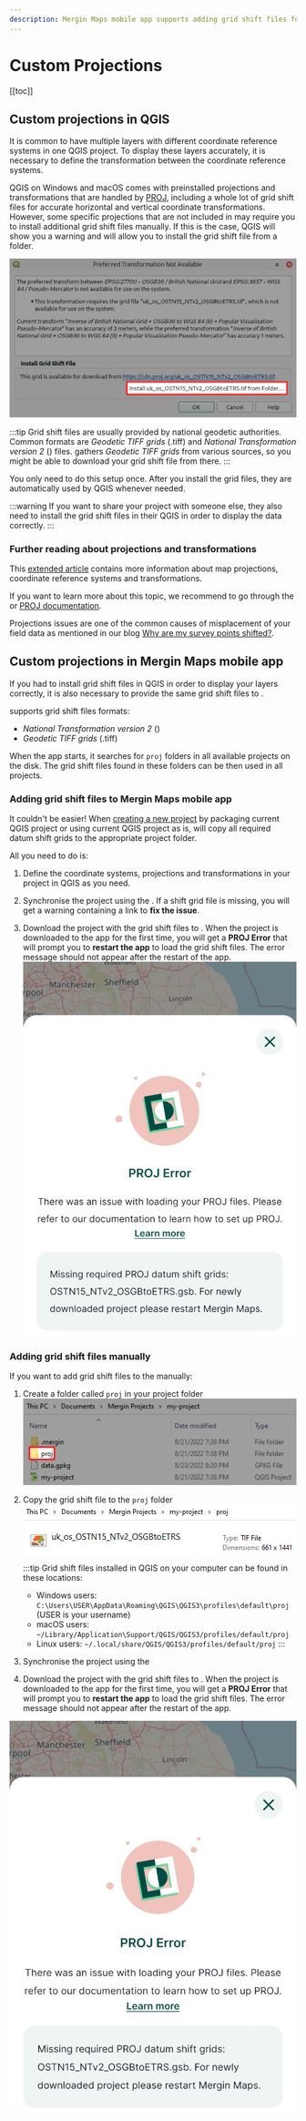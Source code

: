 ```yaml
---
description: Mergin Maps mobile app supports adding grid shift files for custom projections that are not included in QGIS by default.
---
```


# Custom Projections 
[[toc]]

## Custom projections in QGIS
It is common to have multiple layers with different coordinate reference systems in one QGIS project. To display these layers accurately, it is necessary to define the transformation between the coordinate reference systems. 

QGIS on Windows and macOS comes with preinstalled projections and transformations that are handled by [PROJ](https://proj.org), including a whole lot of grid shift files for accurate horizontal and vertical coordinate transformations. However, some specific projections that are not included in <GitHubRepo id="OSGeo/PROJ-data" desc="PROJ data" />  may require you to install additional grid shift files manually. If this is the case, QGIS will show you a warning and will allow you to install the grid shift file from a folder.

![QGIS install transformation grid shift](./proj_transformation_installation.jpg "QGIS install transformation grid shift")

:::tip
Grid shift files are usually provided by national geodetic authorities. Common formats are *Geodetic TIFF grids* (.tiff) and *National Transformation version 2* (<NoSpellcheck id=".gsb" />) files. 
<GitHubRepo id="OSGeo/PROJ-data" desc="PROJ data" /> gathers *Geodetic TIFF grids* from various sources, so you might be able to download your grid shift file from there. 
:::

You only need to do this setup once. After you install the grid files, they are automatically used by QGIS whenever needed. 

:::warning
If you want to share your project with someone else, they also need to install the grid shift files in their QGIS in order to display the data correctly.
:::

### Further reading about projections and transformations
This [extended article](../projections/) contains more information about map projections, coordinate reference systems and transformations. 

If you want to learn more about this topic, we recommend to go through the <QGISHelp ver="3.22" link="gentle_gis_introduction/coordinate_reference_systems.html" text="QGIS online documentation" /> or [PROJ documentation](https://proj.org/operations/index.html).

Projections issues are one of the common causes of misplacement of your field data as mentioned in our blog [Why are my survey points shifted?](https://www.lutraconsulting.co.uk/blog/2021/04/21/projections-field/).

## Custom projections in Mergin Maps mobile app
If you had to install grid shift files in QGIS in order to display your layers correctly, it is also necessary to provide the same grid shift files to <MobileAppName />.

<MobileAppName /> supports grid shift files formats:
- *National Transformation version 2* (<NoSpellcheck id=".gsb" />)
- *Geodetic TIFF grids* (.tiff)

When the app starts, it searches for `proj` folders in all available projects on the disk. The grid shift files found in these folders can be then used in all projects.

### Adding grid shift files to Mergin Maps mobile app

It couldn't be easier! When [creating a new <MainPlatformName /> project](../../manage/create-project/#create-a-project-in-qgis) by packaging current QGIS project or using current QGIS project as is, <QGISPluginName /> will copy all required datum shift grids to the appropriate project folder.

All you need to do is:
1. Define the coordinate systems, projections and transformations in your <MainPlatformName /> project in QGIS as you need.

2. Synchronise the project using the <QGISPluginNameShort />. 
   If a shift grid file is missing, you will get a warning containing a link to **fix the issue**.
<!--add warning screenshot -->

3. Download the project with the grid shift files to <MobileAppName />. 
   When the project is downloaded to the app for the first time, you will get a **PROJ Error** that will prompt you to **restart the app** to load the grid shift files. The error message should not appear after the restart of the app.
![Mergin Maps mobile app transformation shift grid error](./mobile-app-proj-error.jpg "Mergin Maps mobile app transformation shift grid error")

### Adding grid shift files manually
If you want to add grid shift files to the <MobileAppNameShort /> manually:
1. Create a folder called `proj` in your project folder
   ![proj folder in project folder](./proj-folder.jpg "proj folder in project folder")
2. Copy the grid shift file to the `proj` folder
   ![Grid shift file in proj folder](./proj-folder-shift-file.jpg "Grid shift file in proj folder")
   
   :::tip
   Grid shift files installed in QGIS on your computer can be found in these locations:
   - Windows users: `C:\Users\USER\AppData\Roaming\QGIS\QGIS3\profiles\default\proj` (USER is your username)
   - macOS users: `~/Library/Application\Support/QGIS/QGIS3/profiles/default/proj`
   - Linux users: `~/.local/share/QGIS/QGIS3/profiles/default/proj`
   :::
   
3. Synchronise the project using the <QGISPluginNameShort />
4. Download the project with the grid shift files to <MobileAppName />. 
   When the project is downloaded to the app for the first time, you will get a **PROJ Error** that will prompt you to **restart the app** to load the grid shift files. The error message should not appear after the restart of the app.

![Mergin Maps mobile app transformation shift grid error](./mobile-app-proj-error.jpg "Mergin Maps mobile app transformation shift grid error")

